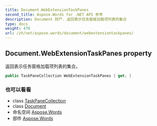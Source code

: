 ```yaml
---
title: Document.WebExtensionTaskPanes
second_title: Aspose.Words for .NET API 参考
description: Document 财产. 返回表示任务窗格加载项列表的集合
type: docs
weight: 470
url: /zh/net/aspose.words/document/webextensiontaskpanes/
---
```

## Document.WebExtensionTaskPanes property

返回表示任务窗格加载项列表的集合。

```csharp
public TaskPaneCollection WebExtensionTaskPanes { get; }
```

### 也可以看看

* class [TaskPaneCollection](../../../aspose.words.webextensions/taskpanecollection/)
* class [Document](../)
* 命名空间 [Aspose.Words](../../document/)
* 部件 [Aspose.Words](../../../)


